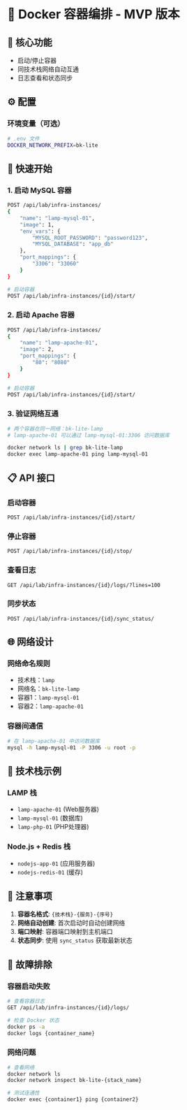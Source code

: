 # 🐳 Docker 容器编排 - MVP 版本

## 🎯 核心功能
- 启动/停止容器
- 同技术栈网络自动互通
- 日志查看和状态同步

## ⚙️ 配置

### 环境变量（可选）
```bash
# .env 文件
DOCKER_NETWORK_PREFIX=bk-lite
```

## 🚀 快速开始

### 1. 启动 MySQL 容器
```bash
POST /api/lab/infra-instances/
{
    "name": "lamp-mysql-01",
    "image": 1,
    "env_vars": {
        "MYSQL_ROOT_PASSWORD": "password123",
        "MYSQL_DATABASE": "app_db"
    },
    "port_mappings": {
        "3306": "33060"
    }
}

# 启动容器
POST /api/lab/infra-instances/{id}/start/
```

### 2. 启动 Apache 容器
```bash
POST /api/lab/infra-instances/
{
    "name": "lamp-apache-01",
    "image": 2,
    "port_mappings": {
        "80": "8080"
    }
}

# 启动容器
POST /api/lab/infra-instances/{id}/start/
```

### 3. 验证网络互通
```bash
# 两个容器在同一网络：bk-lite-lamp
# lamp-apache-01 可以通过 lamp-mysql-01:3306 访问数据库

docker network ls | grep bk-lite-lamp
docker exec lamp-apache-01 ping lamp-mysql-01
```

## 📋 API 接口

### 启动容器
```
POST /api/lab/infra-instances/{id}/start/
```

### 停止容器
```
POST /api/lab/infra-instances/{id}/stop/
```

### 查看日志
```
GET /api/lab/infra-instances/{id}/logs/?lines=100
```

### 同步状态
```
POST /api/lab/infra-instances/{id}/sync_status/
```

## 🌐 网络设计

### 网络命名规则
- 技术栈：`lamp`
- 网络名：`bk-lite-lamp`
- 容器1：`lamp-mysql-01`
- 容器2：`lamp-apache-01`

### 容器间通信
```bash
# 在 lamp-apache-01 中访问数据库
mysql -h lamp-mysql-01 -P 3306 -u root -p
```

## 🔧 技术栈示例

### LAMP 栈
- `lamp-apache-01` (Web服务器)
- `lamp-mysql-01` (数据库) 
- `lamp-php-01` (PHP处理器)

### Node.js + Redis 栈
- `nodejs-app-01` (应用服务器)
- `nodejs-redis-01` (缓存)

## 📝 注意事项

1. **容器名格式**: `{技术栈}-{服务}-{序号}`
2. **网络自动创建**: 首次启动时自动创建网络
3. **端口映射**: 容器端口映射到主机端口
4. **状态同步**: 使用 `sync_status` 获取最新状态

## 🐛 故障排除

### 容器启动失败
```bash
# 查看容器日志
GET /api/lab/infra-instances/{id}/logs/

# 检查 Docker 状态
docker ps -a
docker logs {container_name}
```

### 网络问题
```bash
# 查看网络
docker network ls
docker network inspect bk-lite-{stack_name}

# 测试连通性
docker exec {container1} ping {container2}
```